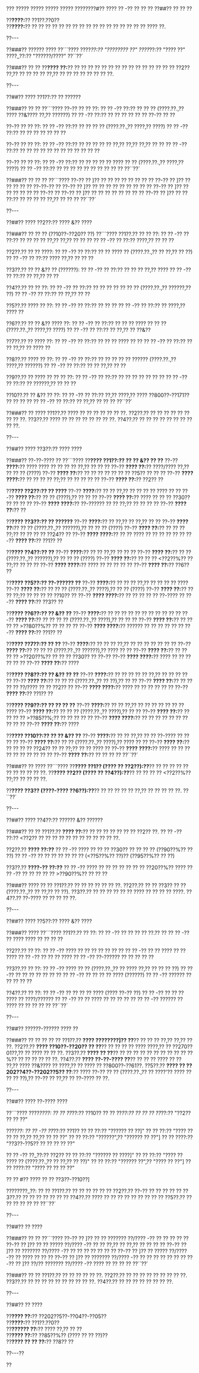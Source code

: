 ??? ????? ????? ????? ????? ????????#?? ???? ?? -?? ?? ?? ??
??##?? ?? ?? ??

??**????:**?? ??1??.??0??  
??**????:**?? ?? ?? ?? ?? ?? ?? ?? ?? ?? ?? ?? ?? ?? ?? ?? ?? ?? ???? ??.

??---

??###?? ?????? ????
??```????
????_??:?? "???????? ??"
????_??:?? "???? ??"
????_??:?? "??????/????"
??``??`

??###?? ?? ??
??**???? ??:**?? ?? ?? ?? ?? ?? ?? ?? ?? ?? ?? ?? ?? ?? ?? ?? ??2?? ??,?? ?? ?? ?? ?? ??,?? ?? ?? ?? ?? ?? ?? ?? ??.

??---

??##?? ???? ??1??:?? ?? ??????

??###?? ?? ??
??```????
??-?? ?? ?? ??:
?? ?? -?? ??:?? ?? ?? ?? (????.??.,?? ???? ??&???? ??,?? ??????)
?? ?? -?? ??:?? ?? ?? ?? ?? ?? ?? ??-?? ?? ??

??-?? ?? ?? ??:
?? ?? -?? ??:?? ?? ?? ?? ?? (????.??.,?? ????,?? ????)
?? ?? -?? ??:?? ?? ?? ?? ?? ?? ?? ??

??-?? ?? ?? ??:
?? ?? -?? ??:?? ?? ?? ?? ?? ?? ??,?? ??,?? ??,?? ?? ??
?? ?? -?? ??:?? ?? ?? ?? ?? ?? ?? ?? ?? ?? ?? ?? ??

??-?? ?? ?? ??:
?? ?? -?? ??:?? ?? ?? ?? ?? ?? ???? ?? ?? (????.??.,?? ????,?? ????)
?? ?? -?? ??:?? ?? ?? ?? ?? ?? ?? ?? ?? ?? ??
??``??`

??###?? ?? ?? ??
??```????
??-?? ?? ]?? ?? ?? ?? ?? ?? ?? ?? ??
??-?? ?? ]?? ?? ?? ?? ?? ?? ??-??-?? ??
??-?? ?? ]?? ?? ?? ?? ?? ?? ?? ?? ?? ??
??-?? ?? ]?? ?? ?? ?? ?? ?? ?? ??-?? ??
??-?? ?? ]?? ?? ?? ?? ?? ?? ?? ?? ??
??-?? ?? ]?? ?? ?? ??:?? ?? ?? ?? ?? ??,?? ?? ?? ??
??``??`

??---

??##?? ???? ??2??:?? ???? &?? ????

??###?? ?? ?? ?? (??10??-??20?? ??)
??```????
??1??.?? ?? ?? ??:
??  ?? -?? ?? ??:?? ?? ?? ?? ?? ??,?? ??,?? ?? ?? ??
??  ?? -?? ?? ??:?? ????,?? ?? ?? ??

??2??.?? ?? ?? ????:
??  ?? -?? ?? ??:?? ?? ?? ???? ?? (????.??.,?? ?? ??,?? ?? ??)
??  ?? -?? ?? ??:?? ???? ??,?? ?? ?? ??

??3??.?? ?? ?? &?? ?? (??????):
??  ?? -?? ?? ??:?? ?? ?? ?? ??,?? ????
??  ?? -?? ?? ??:?? ?? ??,?? ?? ??

??4??.?? ?? ?? ??:
??  ?? -?? ?? ??:?? ?? ?? ?? ?? ?? ?? ?? (????.??.,?? ??????,?? ??)
??  ?? -?? ?? ??:?? ?? ??,?? ?? ??

??5??.?? ???? ?? ??:
??  ?? -?? ?? ??:?? ?? ?? ??
??  ?? -?? ?? ??:?? ?? ????,?? ???? ??

??6??.?? ?? ?? &?? ???? ??:
??  ?? -?? ?? ??:?? ?? ?? ?? ???? ?? ?? ?? (????.??.,?? ????,?? ????)
??  ?? -?? ?? ??:?? ?? ??,?? ?? ??&??

??7??.?? ?? ???? ??:
??  ?? -?? ?? ??:?? ?? ?? ?? ???? ?? ??
??  ?? -?? ?? ??:?? ?? ?? ??,?? ?? ???? ??

??8??.?? ???? ?? ??:
??  ?? -?? ?? ??:?? ?? ?? ?? ?? ?? ?????? (????.??.,?? ????,?? ??????)
??  ?? -?? ?? ??:?? ?? ?? ??,?? ?? ??

??9??.?? ?? ???? ?? ?? ?? ??:
??  ?? -?? ?? ??:?? ?? ?? ?? ?? ?? ?? ??
??  ?? -?? ?? ??:?? ?? ??????,?? ?? ?? ??

??10??.?? ?? &?? ?? ??:
??   ?? -?? ?? ??:?? ??,?? ????,?? ???? ??800??-??171?? ?? ?? ?? ??
??   ?? -?? ?? ??:?? ?? ??,?? ?? ?? ??
??``??`

??###?? ?? ????
??1??.?? ???? ?? ?? ?? ?? ?? ?? ??.
??2??.?? ?? ?? ?? ?? ?? ?? ?? ?? ??.
??3??.?? ???? ?? ?? ?? ?? ?? ?? ?? ??.
??4??.?? ?? ?? ?? ?? ?? ?? ?? ?? ?? ??.

??---

??##?? ???? ??3??:?? ???? ????

??###?? ??-??-???? ??
??```????
??**???? ??1??:?? ?? ?? &?? ?? ??**
??-?? **????:**?? ???? ???? ?? ?? ?? ?? ??,?? ?? ?? ??
??-?? **???? ??:**?? ????/???? ??,?? ?? ?? ?? (????)
??-?? **???? ??:**?? ?? ?? ?? ?? ?? ?? ?? ??5?? ?? ?? ??
??-?? **???? ????:**?? ?? ?? ?? ?? ??;?? ?? ?? ?? ?? ??
??-?? **???? ??:**?? ??2?? ??

??**???? ??2??:?? ?? ????**
??-?? **????:**?? ?? ?? ??,?? ?? ?? ?? ?? ???? ?? ??
??-?? **???? ??:**?? ?? ?? (????),?? ?? ?? ??
??-?? **???? ??:**?? ???? ?? ?? ?? ??30?? ?? ?? ?? ??
??-?? **???? ????:**?? ??-?????? ?? ?? ??;?? ?? ?? ?? ??
??-?? **???? ??:**?? ??

??**???? ??3??:?? ?? ??????**
??-?? **????:**?? ?? ??,?? ?? ??,?? ?? ??
??-?? **???? ??:**?? ?? ?? (????.??.,?? ??????),?? ?? ?? ?? (????)
??-?? **???? ??:**?? ?? ?? ?? ??;?? ?? ?? ?? ?? ??24?? ??
??-?? **???? ????:**?? ?? ?? ???? ?? ?? ?? ?? ?? ??
??-?? **???? ??:**?? ??1?? ??

??**???? ??4??:?? ??**
??-?? **????:**?? ?? ?? ??,?? ?? ?? ??
??-?? **???? ??:**?? ?? ?? (????.??.,?? ??????),?? ?? ?? ?? (????)
??-?? **???? ??:**?? ?? ?? ?? <??2??%?? ?? ??;?? ?? ?? ??
??-?? **???? ????:**?? ???? ?? ?? ?? ?? ??
??-?? **???? ??:**?? ??6?? ??

??**???? ??5??:?? ??-?????? ??**
??-?? **????:**?? ?? ?? ?? ??,?? ?? ?? ?? ?? ????
??-?? **???? ??:**?? ?? ?? ?? (????.??.,?? ????),?? ?? ?? (????)
??-?? **???? ??:**?? ?? ?? ??;?? ?? ?? ?? ?? ??10?? ??
??-?? **???? ????:**?? ?? ?? ?? ?? ?? ??-???? ??
??-?? **???? ??:**?? ??3?? ??

??**???? ??6??:?? ?? &?? ??**
??-?? **????:**?? ?? ?? ?? ?? ?? ?? ?? ?? ?? ?? ??
??-?? **???? ??:**?? ?? ?? ?? ?? (????.??.,?? ????),?? ?? ?? ??
??-?? **???? ??:**?? ?? ?? ?? ?? >??80??%?? ?? ?? ?? ??
??-?? **???? ????:**?? ?????? ?? ?? ?? ?? ?? ??
??-?? **???? ??:**?? ??1?? ??

??**???? ??7??:?? ?? ??**
??-?? **????:**?? ?? ?? ?? ??,?? ?? ?? ?? ?? ?? ?? ??
??-?? **???? ??:**?? ?? ?? ?? (????.??.,?? ??????),?? ???? ?? ??
??-?? **???? ??:**?? ?? ?? ?? ?? >??20??%?? ?? ?? ?? ??30?? ?? ??-??
??-?? **???? ????:**?? ???? ?? ?? ?? ?? ?? ??
??-?? **???? ??:**?? ????

??**???? ??8??:?? ?? &?? ?? ??**
??-?? **????:**?? ?? ?? ?? ?? ?? ??,?? ?? ?? ?? ?? ??
??-?? **???? ??:**?? ?? ?? ?? (????.??.,?? ?? ??),?? ?? ??
??-?? **???? ??:**?? ?? ?? ?? ?? ??/???? ?? ?? ??2?? ??
??-?? **???? ????:**?? ???? ?? ?? ?? ?? ?? ??
??-?? **???? ??:**?? ??1?? ??

??**???? ??9??:?? ?? ?? ?? ??**
??-?? **????:**?? ?? ?? ??,?? ?? ?? ?? ?? ?? ?? ?? ????
??-?? **???? ??:**?? ?? ?? ?? (????.??.,?? ????),?? ?? ??
??-?? **???? ??:**?? ?? ?? ?? ?? >??85??%;?? ?? ?? ?? ?? ??
??-?? **???? ????:**?? ?? ?? ?? ?? ?? ?? ?? ?? ?? ??
??-?? **???? ??:**?? ????

??**???? ??10??:?? ?? ?? &?? ??**
??-?? **????:**?? ?? ?? ??,?? ?? ?? ??-???? ?? ?? ?? ??
??-?? **???? ??:**?? ?? ?? (????.??.,?? ????),?? ???? ?? ??
??-?? **???? ??:**?? ?? ?? ?? ?? ??24?? ?? ?? ??;?? ?? ?? ???? ??
??-?? **???? ????:**?? ???? ?? ?? ?? ?? ?? ?? ?? ?? ?? ??
??-?? **???? ??:**?? ?? ?? ?? ??
??``??`

??###?? ?? ????
??```????
??**???? ??1?? (???? ?? ??2??):??**?? ?? ?? ?? ?? ?? ?? ?? ?? ?? ?? ??.
??**???? ??2?? (???? ?? ??4??):??**?? ?? ?? ?? ?? <??2??%?? ??;?? ?? ?? ?? ??.

??**???? ??3?? (????-???? ??6??):??**?? ?? ?? ?? ?? ?? ??,?? ?? ?? ?? ?? ??.
??``??`

??---

??##?? ???? ??4??:?? ?????? &?? ??????

??###?? ?? ??
??1??.?? **???? ??:**?? ?? ?? ?? ?? ?? ?? ?? ??2?? ??.
??  ?? -?? ??:?? <??2?? ?? ?? ?? ?? ?? ?? ?? ?? ?? ?? ?? ??.

??2??.?? **???? ??:??**
??  ?? -?? ???? ?? ?? ?? ??30?? ?? ?? ?? ?? (??90??%?? ?? ??)
??  ?? -?? ?? ?? ?? ?? ?? ?? ?? (<??5??%?? ??)?? (??95??%?? ?? ??)

??3??.?? **????-?? ??:??**
??  ?? -?? ???? ?? ?? ?? ?? ?? ?? ?? ??20??%?? ????
??  ?? -?? ?? ?? ?? ?? ?? >??90??%?? ?? ?? ??

??###?? ???? ?? ??
??1??.?? ?? ?? ?? ?? ?? ?? ??.
??2??.?? ?? ?? ??3?? ?? ?? (????.??.,?? ?? ??,?? ?? ??).
??3??.?? ?? ?? ?? ?? ?? ?? ???? ?? ?? ?? ?? ????.
??4??.?? ??-???? ?? ?? ?? ?? ??.

??---

??##?? ???? ??5??:?? ???? &?? ????

??###?? ????
??```????
??1??.?? ?? ??:
??  ?? -?? ?? ?? ?? ?? ??.?? ??
??  ?? -?? ?? ???? ???? ?? ?? ?? ??

??2??.?? ?? ??:
??  ?? -?? ???? ?? ?? ?? ?? ?? ?? ??
??  ?? -?? ?? ?? ???? ?? ?? ????
??  ?? -?? ?? ?? ?? ????
??  ?? -?? ??-?????? ?? ?? ?? ?? ??

??3??.?? ?? ??:
??  ?? -?? ???? ?? ?? (????.??.,?? ?? ???? ??,?? ?? ?? ?? ??)
??  ?? -?? ?? ?? ?? ?? ?? ?? ??
??  ?? -?? ?? ?? ?? ?? ???? (??????)
??  ?? -?? ?????? ?? ?? ?? ?? ??

??4??.?? ?? ??:
??  ?? -?? ?? ?? ?? ?? ???? (???? ??-?? ??)
??  ?? -?? ?? ?? ?? ???? ?? ????/??????
??  ?? -?? ?? ?? ???? ?? ?? ?? ?? ??
??  ?? -?? ?????? ?? ???? ?? ?? ?? ?? ??
??``??`

??---

??##?? ??????-?????? ???? ??

??###?? ?? ?? ?? ?? ??
??1??.?? **???? ????????]?? ??**?? ?? ?? ?? ??,?? ??,?? ?? ??.
??2??.?? **???? ??10??-??20?? ?? ??**?? ?? ?? ?? ?? ???? ????,?? ?? ??270??01??,?? ?? ???? ?? ?? ??.
??3??.?? **???? ?? ??**?? ?? ?? ?? ?? ?? ?? ?? ?? ?? ?? ??%?? ?? ?? ?? ?? ?? ??.
??4??.?? **???? ??-??-???? ??**?? ?? ?? ?? ???? ?? ?? ??,?? ???? ??&???? ?? ????,?? ?? ???? ?? ??800??-??61??.
??5??.?? **???? ?? ??202??4??-??202??5?? ??**:?? ???? ??-?? ?? ?? (????.??.,?? ?? ????'?? ???? ?? ?? ?? ??),?? ??-?? ?? ??,?? ?? ??-???? ?? ??.

??---

??##?? ???? ??-???? ????

??```????
????_????:
?? ?? ??_??:?? ??10??
?? ?? ??_??:?? ??
?? ?? ??_??:?? "??2?? ?? ?? ??"

????_??:
?? ?? -?? ??_??:?? ??1??
??   ?? ??:?? "?????? ?? ??]"
??   ?? ??:?? "???? ?? ?? ?? ??,?? ??,?? ?? ?? ??"
??   ?? ??:?? "??????",?? "?????? ?? ??"]
??   ?? ????:?? "??3??-??5?? ?? ?? ?? ?? ??"

?? ?? -?? ??_??:?? ??2??
??   ?? ??:?? "?????? ?? ????]"
??   ?? ??:?? "???? ?? ???? ?? (????.??.,?? ?? ??,?? ?? ??)"
??   ?? ??:?? "?????? ??",?? "???? ?? ??"]
??   ?? ????:?? "???? ?? ?? ?? ??"

?? ?? #?? ???? ?? ?? ??3??-??10??]

????????_??:
?? ?? ??1??.?? ?? ?? ?? ??
?? ?? ??2??.?? ??-?? ?? ?? ??
?? ?? ??3??.?? ?? ?? ?? ?? ??
?? ?? ??4??.?? ???? ?? ?? ?? ?? ?? ?? ??
?? ?? ??5??.?? ?? ?? ?? ?? ?? ??
??``??`

??---

??##?? ?? ????

??###?? ?? ??
??```????
??-?? ?? ]?? ?? ?? ??????? ??/???? -?? ?? ?? ?? ?? ??
??-?? ?? ]?? ?? ?? ????? ??/???? -?? ?? ?? ??,?? ?? ??,?? ?? ?? ?? ??
??-?? ?? ]?? ?? ??????? ??/???? -?? ?? ?? ?? ?? ?? ?? ??
??-?? ?? ]?? ?? ????? ??/???? -?? ?? ???? ?? ?? ??
??-?? ?? ]?? ?? ??????? ??/???? -?? ?? ?? ?? ?? ?? ?? ??
??-?? ?? ]?? ??/?? ??????? ??/???? -?? ???? ?? ?? ?? ??
??``??`

??###?? ?? ??
??1??.?? ?? ?? ?? ?? ?? ??.
??2??.?? ?? ?? ?? ?? ?? ?? ?? ?? ??.
??3??.?? ?? ?? ?? ?? ?? ?? ?? ?? ?? ??.
??4??.?? ?? ?? ?? ?? ?? ?? ?? ??.

??---

??##?? ?? ????

??**???? ??:**?? ??202??5??-??04??-??05??  
??**????:**?? ??1??.??0??  
??**?????? ??:**?? ???? ??,?? ?? ??  
??**???? ??:**?? ??85??%?? (???? ?? ?? ??)??  
??**???? ?? ?? ??:**?? ??8?? ??

??---??

??